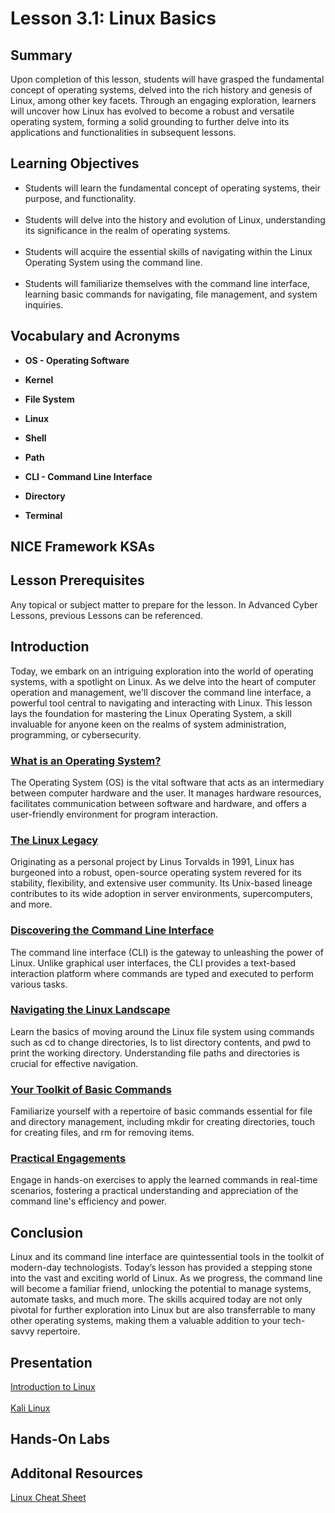<h1> Lesson 3.1: Linux Basics</h1>
<h2> Summary</h2>

<p1>Upon completion of this lesson, students will have grasped the fundamental concept of operating systems, delved into the rich history and genesis of Linux, among other key facets. Through an engaging exploration, learners will uncover how Linux has evolved to become a robust and versatile operating system, forming a solid grounding to further delve into its applications and functionalities in subsequent lessons.</p1>
<br>

<h2>Learning Objectives</h2>
<ul>
<li>Students will learn the fundamental concept of operating systems, their purpose, and functionality.</li>
  <br>
<li>Students will delve into the history and evolution of Linux, understanding its significance in the realm of operating systems.</li><br>
  
<li>Students will acquire the essential skills of navigating within the Linux Operating System using the command line.</li><br>

<li>Students will familiarize themselves with the command line interface, learning basic commands for navigating, file management, and system inquiries.</li>
</ul>

<h2>Vocabulary and Acronyms</h2>

<ul>
<li>

  **OS - Operating Software**</li>
  
<li>

**Kernel**</li>
  
<li>
  
**File System**</li>
  
<li>
  
**Linux**</li>
  
<li>
  
  **Shell**</li>
  
<li>
  
 **Path**</li>
  
<li>
  
  **CLI - Command Line Interface**</li>
  
<li>
  
  **Directory**</li>
  
<li>
  
  **Terminal**</li>


</ul>

<h2>NICE Framework KSAs</h2>

<!--
<ul>
<li>K0001: Knowledge of computer networking concepts, protocols, and network security methodologies.</li>
<br>
<li>K0004: Knowledge of cybersecurity principles.</li>
<br>
<li>K0007: Knowledge of authentication, authorization, and access control methods.</li>
<br>
<li>K0019: Knowledge of cryptography and cryptographic key management concepts.</li>
<br>
<li>K0036: Knowledge of human-computer interaction principles.</li>
<br>
<li>K0044: Knowledge of cybersecurity principles and organizational requirements.</li> </ul>
-->

<h2>Lesson Prerequisites</h2>
<p1> Any topical or subject matter to prepare for the lesson. In Advanced Cyber Lessons, previous Lessons can be referenced.

 </p1>
<br>

<h2>Introduction</h2>

<p1>Today, we embark on an intriguing exploration into the world of operating systems, with a spotlight on Linux. As we delve into the heart of computer operation and management, we'll discover the command line interface, a powerful tool central to navigating and interacting with Linux. This lesson lays the foundation for mastering the Linux Operating System, a skill invaluable for anyone keen on the realms of system administration, programming, or cybersecurity. <br>


<h3><ins>What is an Operating System?</ins></h3>

The Operating System (OS) is the vital software that acts as an intermediary between computer hardware and the user. It manages hardware resources, facilitates communication between software and hardware, and offers a user-friendly environment for program interaction.
<br>

<h3><ins>The Linux Legacy</ins></h3>

Originating as a personal project by Linus Torvalds in 1991, Linux has burgeoned into a robust, open-source operating system revered for its stability, flexibility, and extensive user community. Its Unix-based lineage contributes to its wide adoption in server environments, supercomputers, and more.
<br>

<h3><ins>Discovering the Command Line Interface</ins></h3>

The command line interface (CLI) is the gateway to unleashing the power of Linux. Unlike graphical user interfaces, the CLI provides a text-based interaction platform where commands are typed and executed to perform various tasks.
<br>

<h3><ins>Navigating the Linux Landscape</ins></h3>
Learn the basics of moving around the Linux file system using commands such as cd to change directories, ls to list directory contents, and pwd to print the working directory. Understanding file paths and directories is crucial for effective navigation.
<br>

<h3><ins>Your Toolkit of Basic Commands</ins></h3>
Familiarize yourself with a repertoire of basic commands essential for file and directory management, including mkdir for creating directories, touch for creating files, and rm for removing items.
<br>


<h3><ins>Practical Engagements</ins></h3>
Engage in hands-on exercises to apply the learned commands in real-time scenarios, fostering a practical understanding and appreciation of the command line's efficiency and power.



<h2>Conclusion</h2>
<p1>Linux and its command line interface are quintessential tools in the toolkit of modern-day technologists. Today’s lesson has provided a stepping stone into the vast and exciting world of Linux. As we progress, the command line will become a familiar friend, unlocking the potential to manage systems, automate tasks, and much more. The skills acquired today are not only pivotal for further exploration into Linux but are also transferrable to many other operating systems, making them a valuable addition to your tech-savvy repertoire.
</p1>
<br>
 


<h2> Presentation</h2>
<a href= "https://docs.google.com/presentation/d/1-vqchhnrlFpbk7WndvFJIecG1hf1dmKM/edit?usp=sharing&ouid=110228847857413878764&rtpof=true&sd=true"> Introduction to Linux</a><br>
 <br>
 <a href= "https://docs.google.com/presentation/d/1pPwjFQ1pF2o5WkIRKpSvxjoyCu4TNmtp/edit?usp=sharing&ouid=110228847857413878764&rtpof=true&sd=true"> Kali Linux</a>

<h2> Hands-On Labs</h2>


 <h2>Additonal Resources</h2>
 <a href="https://drive.google.com/file/d/1Y_4AIFb7cOzNqxM6m60G-zdx_cu2zeER/view?usp=sharing"> Linux Cheat Sheet </a>
